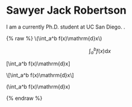 <SCRIPT SRC="jsMath-3.6e/jsMath.js"></SCRIPT>

# Sawyer Jack Robertson

I am a currently Ph.D. student at UC San Diego. .

{% raw %}
\\(\int_a^b f(x)\mathrm{d}x\\)

$$\int_a^b f(x)\mathrm{d}x $$

\[\int_a^b f(x)\mathrm{d}x\]

\\[\int_a^b f(x)\mathrm{d}x\\]

\(\int_a^b f(x)\mathrm{d}x\)

{% endraw %}